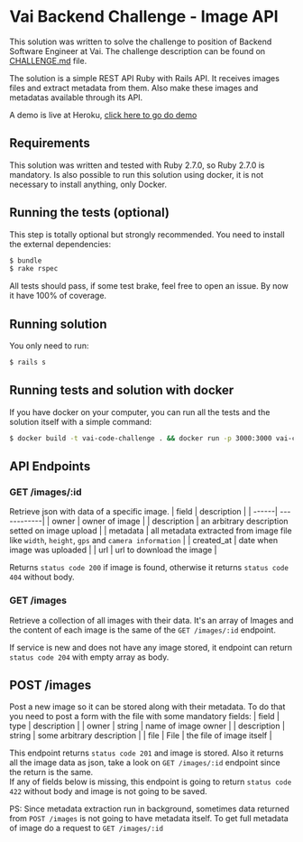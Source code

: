 # Vai Backend Challenge - Image API
This solution was written to solve the challenge to position of Backend Software Engineer at Vai. The challenge description can be found on [CHALLENGE.md](CHALLENGE.md) file.

The solution is a simple REST API Ruby with Rails API. It receives images files and extract metadata from them. Also make 
these images and metadatas available through its API.

A demo is live at Heroku, [click here to go do demo](https://vai-code-challenge.herokuapp.com/images)

## Requirements
This solution was written and tested with Ruby 2.7.0, so Ruby 2.7.0 is mandatory.
Is also possible to run this solution using docker, it is not necessary to install anything, only Docker.

## Running the tests (optional)
This step is totally optional but strongly recommended. You need to install the external dependencies:  
```sh
$ bundle
$ rake rspec
```

All tests should pass, if some test brake, feel free to open an issue.
By now it have 100% of coverage.

## Running solution
You only need to run:  
```sh
$ rails s
```

## Running tests and solution with docker
If you have docker on your computer, you can run all the tests and the solution itself with a simple command:  
```sh
$ docker build -t vai-code-challenge . && docker run -p 3000:3000 vai-code-challenge
```

## API Endpoints

### GET /images/:id
Retrieve json with data of a specific image. 
| field | description |
| ------| ------------|
| owner | owner of image |
| description | an arbitrary description setted on image upload |
| metadata | all metadata extracted from image file like `width`, `height`, `gps` and `camera information` |
| created_at | date when image was uploaded |
| url | url to download the image |

Returns `status code 200` if image is found, otherwise it returns `status code 404` without body.

### GET /images
Retrieve a collection of all images with their data. It's an array of Images and the content of each image is the same of the `GET /images/:id` endpoint.

If service is new and does not have any image stored, it endpoint can return `status code 204` with empty array as body.

## POST /images
Post a new image so it can be stored along with their metadata. To do that you need to post a form with the file with some mandatory fields:
| field | type | description |
| owner | string | name of image owner |
| description | string | some arbitrary description |
| file | File | the file of image itself |

This endpoint returns `status code 201` and image is stored. Also it returns all the image data as json, take a look on `GET /images/:id` endpoint since the return is the same.  
If any of fields below is missing, this endpoint is going to return `status code 422` without body and image is not going to be saved.

PS: Since metadata extraction run in background, sometimes data returned from `POST /images` is not going to have metadata itself. To get full metadata of image do a request to `GET /images/:id`
